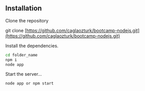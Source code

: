 ## Installation
Clone the repository

git clone [https://github.com/caglaozturk/bootcamp-nodejs.git](https://github.com/caglaozturk/bootcamp-nodejs.git)

Install the dependencies.

```sh
cd folder_name
npm i
node app
```

Start the server...

```sh
node app or npm start
```